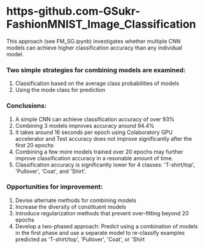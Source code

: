 # https-github.com-GSukr-FashionMNIST_Image_Classification
This approach (see FM_SG.ipynb) investigates whether multiple CNN models can achieve higher classification accuracy than any individual model.

### Two simple strategies for combining models are examined:
1. Classification based on the average class probabilities of models
2. Using the mode class for prediction

### Conclusions:
1. A simple CNN can achieve classification accuracy of over 93%
2. Combining 3 models improves accuracy around 94.4%
3. It takes around 16 seconds per epoch using Colaboratory GPU accelerator and Test accuracy does not improve significantly after the first 20 epochs
4. Combining a few more models trained over 20 epochs may further improve classification accuracy in a resonable amount of time.
5. Classification accuracy is significantly lower for 4 classes: 'T-shirt/top', 'Pullover', 'Coat', and 'Shirt'.

### Opportunities for improvement:
1. Devise alternate methods for combining models
2. Increase the diversity of constituent models
3. Introduce regularization methods that prevent over-fitting beyond 20 epochs
4. Develop a two-phased approach: Predict using a combination of models in the first phase and use a separate model to re-classify examples
predicted as 'T-shirt/top', 'Pullover', 'Coat', or 'Shirt
